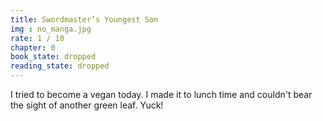 ```yaml
---
title: Swordmaster’s Youngest Son
img : no_manga.jpg
rate: 1 / 10
chapter: 0
book_state: dropped
reading_state: dropped
---
```

I tried to become a vegan today. I made it to lunch time and couldn't bear the 
sight of another green leaf. Yuck!